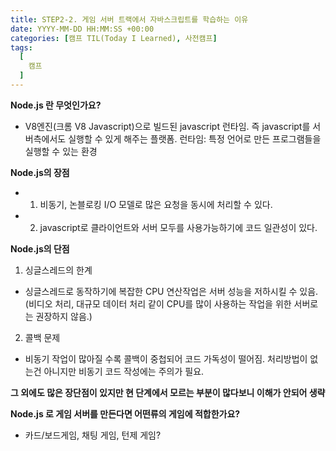 ```yaml
---
title: STEP2-2. 게임 서버 트랙에서 자바스크립트를 학습하는 이유
date: YYYY-MM-DD HH:MM:SS +00:00
categories: [캠프 TIL(Today I Learned), 사전캠프]
tags:
  [
    캠프
  ]
---
```


**Node.js 란 무엇인가요?**
- V8엔진(크롬 V8 Javascript)으로 빌드된 javascript 런타임. 즉 javascript를 서버측에서도 실행할 수 있게 해주는 플랫폼.
런타임: 특정 언어로 만든 프로그램들을 실행할 수 있는 환경

**Node.js의 장점**
- 1. 비동기, 논블로킹 I/O 모델로 많은 요청을 동시에 처리할 수 있다.
- 2. javascript로 클라이언트와 서버 모두를 사용가능하기에 코드 일관성이 있다.

**Node.js의 단점**
1. 싱글스레드의 한계
  - 싱글스레드로 동작하기에 복잡한 CPU 연산작업은 서버 성능을 저하시킬 수 있음.
  (비디오 처리, 대규모 데이터 처리 같이 CPU를 많이 사용하는 작업을 위한 서버로는 권장하지 않음.)
2. 콜백 문제
  - 비동기 작업이 많아질 수록 콜백이 중첩되어 코드 가독성이 떨어짐. 처리방법이 없는건 아니지만 비동기 코드 작성에는 주의가 필요.

**그 외에도 많은 장단점이 있지만 현 단계에서 모르는 부분이 많다보니 이해가 안되어 생략**

**Node.js 로 게임 서버를 만든다면 어떤류의 게임에 적합한가요?**
- 카드/보드게임, 채팅 게임, 턴제 게임?
  